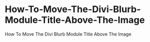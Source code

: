 # How-To-Move-The-Divi-Blurb-Module-Title-Above-The-Image
How To Move The Divi Blurb Module Title Above The Image
<script>
jQuery(document).ready(function() {
jQuery(".pa-move-blurb-title").each(function () {
 var modhead = jQuery(this).find('.et_pb_module_header')
 var modimg = jQuery(this).find('.et_pb_main_blurb_image');
      jQuery(modhead).prependTo(modimg);
});
});
</script>

